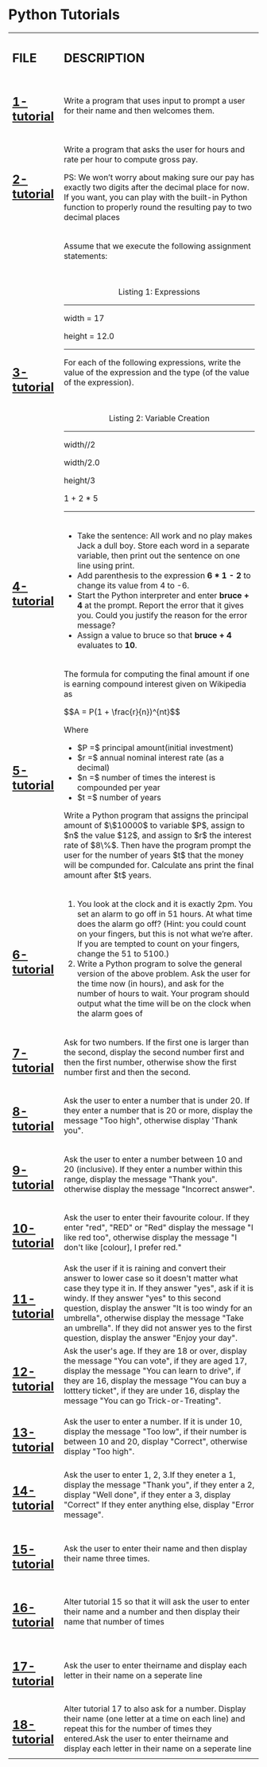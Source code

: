 <h1>Python Tutorials</h1>
<table>
    <tr>
        <td><h2><strong>FILE</strong></h2></td>
        <td><h2><stromg>DESCRIPTION</stromg></h2></td>
    </tr>
    <tr>
        <td><h2><a href="https://github.com/LivingDemonness28/python_tutorials/blob/main/1-tutorial.ipynb">1-tutorial</a></h2></td>
        <td>Write a program that uses input to prompt a user for their name and then welcomes them.</td>
    </tr>
    <tr>
        <td><h2><a href="https://github.com/LivingDemonness28/python_tutorials/blob/main/2-tutorial.ipynb">2-tutorial</a></h2></td>
        <td>
            <p>Write a program that asks the user for hours and rate per hour to compute gross pay.</p>
            <p>PS: We won’t worry about making sure our pay has exactly two digits after the decimal place for now. If you want, you can play with the built-in Python function to properly round the resulting pay to two decimal places</p>
        </td>
    </tr>
    <tr>
        <td><h2><a href="https://github.com/LivingDemonness28/python_tutorials/blob/main/3-tutorial.ipynb">3-tutorial</a></h2></td>
        <td>
            <p>Assume that we execute the following assignment statements:</p>
            <br>
            <p align="center">Listing 1: Expressions</p>
            <hr>
            <p>width = 17</p>
            <p>height = 12.0</p>
            <hr>
            <p>For each of the following expressions, write the value of the expression and the type (of the value of the expression).</p>
            <br>
            <p align="center">Listing 2: Variable Creation</p>
            <hr>
            <p>width//2</p>
            <p>width/2.0</p>
            <p>height/3</p>
            <p>1 + 2 * 5</p>
            <hr>
        </td>
    </tr>
    <tr>
        <td><h2><a href="https://github.com/LivingDemonness28/python_tutorials/blob/main/4-tutorial.ipynb">4-tutorial</a></h2></td>
        <td>
            <ul>
                <li>Take the sentence: All work and no play makes Jack a dull boy. Store each word in a separate variable, then print out the sentence on one line using print.</li>
                <li>Add parenthesis to the expression <strong>6 * 1 - 2</strong> to change its value from 4 to -6.</li>
                <li>Start the Python interpreter and enter <strong>bruce + 4</strong> at the prompt. Report the error that it gives you. Could you justify the reason for the error message?</li>
                <li>Assign a value to bruce so that <strong>bruce + 4</strong> evaluates to <strong>10</strong>.</li>
            </ul>
        </td>
    </tr>
    <tr>
        <td><h2><a href="https://github.com/LivingDemonness28/python_tutorials/blob/main/5-tutorial.ipynb">5-tutorial</a></h2></td>
        <td>
            <p>The formula for computing the final amount if one is earning compound interest given on Wikipedia as</p>
            $$A = P(1 + \frac{r}{n})^{nt}$$
            <p>Where</p>
            <ul>
                <li>$P =$ principal amount(initial investment)</li>
                <li>$r =$ annual nominal interest rate (as a decimal)</li>
                <li>$n =$ number of times the interest is compounded per year</li>
                <li>$t =$ number of years</li>
            </ul>
            <p>Write a Python program that assigns the principal amount of $\$10000$ to variable $P$, assign to $n$ the value $12$, and assign to $r$ the interest rate of $8\%$. Then have the program prompt the user for the number of years $t$ that the money will be compunded for. Calculate ans print the final amount after $t$ years.</p>
        </td>
    </tr>
    <tr>
        <td><h2><a href="https://github.com/LivingDemonness28/python_tutorials/blob/main/6-tutorial.ipynb">6-tutorial</a></h2></td>
        <td>
            <ol>
                <li>You look at the clock and it is exactly 2pm. You set an alarm to go off in 51 hours. At what time does the alarm go off? (Hint: you could count on your fingers, but this is not what we’re after. If you are tempted to count on your fingers, change the 51 to 5100.)</li>
                <li>Write a Python program to solve the general version of the above problem. Ask the user for the time now (in hours), and ask for the number of hours to wait. Your program should output what the time will be on the clock when the alarm goes of</li>
            </ol>
        </td>
    </tr>
    <tr>
        <td><h2><a href="https://github.com/LivingDemonness28/python_tutorials/blob/main/7-tutorial.ipynb">7-tutorial</a></h2></td>
        <td>Ask for two numbers. If the first one is larger than the second, display the second number first and then the first number, otherwise show the first number first and then the second.</td>
    </tr>
    <tr>
        <td><h2><a href="https://github.com/LivingDemonness28/python_tutorials/blob/main/8-tutorial.ipynb">8-tutorial</a></h2></td>
        <td>Ask the user to enter a number that is under 20. If they enter a number that is 20 or more, display the message "Too high", otherwise display 'Thank you".</td>
    </tr>
    <tr>
        <td><h2><a href="https://github.com/LivingDemonness28/python_tutorials/blob/main/9-tutorial.ipynb">9-tutorial</a></h2></td>
        <td>Ask the user to enter a number between 10 and 20 (inclusive). If they enter a number within this range, display the message "Thank you". otherwise display the message "Incorrect answer".</td>
    </tr>
    <tr>
        <td><h2><a href="https://github.com/LivingDemonness28/python_tutorials/blob/main/10-tutorial.ipynb">10-tutorial</a></h2></td>
        <td>Ask the user to enter their favourite colour. If they enter "red", "RED" or "Red" display the message "I like red too", otherwise display the message "I don't like [colour], I prefer red."</td>
    </tr>
    <tr>
        <td><h2><a href="https://github.com/LivingDemonness28/python_tutorials/blob/main/11-tutorial.ipynb">11-tutorial</a></h2></td>
        <td>Ask the user if it is raining and convert their answer to lower case so it doesn't matter what case they type it in. If they answer "yes", ask if it is windy. If they answer "yes" to this second question, display the answer "It is too windy for an umbrella", otherwise display the message "Take an umbrella". If they did not answer yes to the first question, display the answer "Enjoy your day".</td>
    </tr>
    <tr>
        <td><h2><a href="https://github.com/LivingDemonness28/python_tutorials/blob/main/12-tutorial.ipynb">12-tutorial</a></h2></td>
        <td>Ask the user's age. If they are 18 or over, display the message "You can vote", if they are aged 17, display the message "You can learn to drive", if they are 16, display the message "You can buy a lotttery ticket", if they are under 16, display the message "You can go Trick-or-Treating".</td>
    </tr>
    <tr>
        <td><h2><a href="https://github.com/LivingDemonness28/python_tutorials/blob/main/13-tutorial.ipynb">13-tutorial</a></h2></td>
        <td>Ask the user to enter a number. If it is under 10, display the message "Too low", if their number is between 10 and 20, display "Correct", otherwise display "Too high".</td>
    </tr>
    <tr>
        <td><h2><a href="https://github.com/LivingDemonness28/python_tutorials/blob/main/14-tutorial.ipynb">14-tutorial</a></h2></td>
        <td>Ask the user to enter 1, 2, 3.If they eneter a 1, display the message "Thank you", if they enter a 2, display "Well done", if they enter a 3, display "Correct" If they enter anything else, display "Error message".</td>
    </tr>
    <tr>
        <td><h2><a href="https://github.com/LivingDemonness28/python_tutorials/blob/main/15-tutorial.ipynb">15-tutorial</a></h2></td>
        <td>Ask the user to enter their name and then display their name three times.</td>
    </tr>
    <tr>
        <td><h2><a href="https://github.com/LivingDemonness28/python_tutorials/blob/main/16-tutorial.ipynb">16-tutorial</a></h2></td>
        <td>Alter tutorial 15 so that it will ask the user to enter their name and a number and then display their name that number of times</td>
    </tr>
    <tr>
        <td><h2><a href="https://github.com/LivingDemonness28/python_tutorials/blob/main/17-tutorial.ipynb">17-tutorial</a></h2></td>
        <td>Ask the user to enter theirname and display each letter in their name on a seperate line</td>
    </tr>
    <tr>
        <td><h2><a href="https://github.com/LivingDemonness28/python_tutorials/blob/main/18-tutorial.ipynb">18-tutorial</a></h2></td>
        <td>Alter tutorial 17 to also ask for a number. Display their name (one letter at a time on each line) and repeat this for the number of times they entered.Ask the user to enter theirname and display each letter in their name on a seperate line</td>
    </tr>
</table>